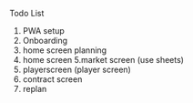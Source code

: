 Todo List

1. PWA setup
2. Onboarding
3. home screen planning
4. home screen
   5.market screen (use sheets)
5. playerscreen (player screen)
6. contract screen
7. replan
